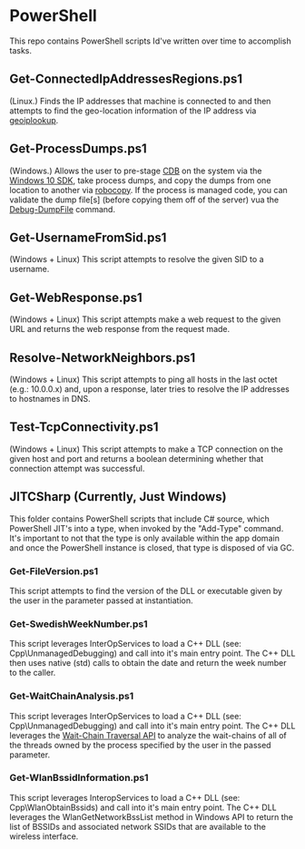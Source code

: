 # PowerShell
This repo contains PowerShell scripts Id've written over time to accomplish tasks.

## Get-ConnectedIpAddressesRegions.ps1
(Linux.) Finds the IP addresses that machine is connected to and then attempts to find the geo-location information of the IP address via [geoiplookup](https://linux.die.net/man/1/geoiplookup).

## Get-ProcessDumps.ps1
(Windows.) Allows the user to pre-stage [CDB](https://docs.microsoft.com/en-us/windows-hardware/drivers/debugger/debuggers-in-the-debugging-tools-for-windows-package) on the system via the [Windows 10 SDK](https://developer.microsoft.com/en-US/windows/downloads/windows-10-sdk), take process dumps, and copy the dumps from one location to another via [robocopy](https://docs.microsoft.com/en-us/windows-server/administration/windows-commands/robocopy). If the process is managed code, you can validate the dump file[s] (before copying them off of the server) vua the [Debug-DumpFile](https://github.com/felsokning/CSharp/blob/master/Public.CSharp.Research/Public.Debugging.Research/DebugDumpFile.cs) command.

## Get-UsernameFromSid.ps1
(Windows + Linux) This script attempts to resolve the given SID to a username.

## Get-WebResponse.ps1
(Windows + Linux) This script attempts make a web request to the given URL and returns the web response from the request made.

## Resolve-NetworkNeighbors.ps1
(Windows + Linux) This script attempts to ping all hosts in the last octet (e.g.: 10.0.0.x) and, upon a response, later tries to resolve the IP addresses to hostnames in DNS.

## Test-TcpConnectivity.ps1
(Windows + Linux) This script attempts to make a TCP connection on the given host and port and returns a boolean determining whether that connection attempt was successful.

## JITCSharp (Currently, Just Windows)
This folder contains PowerShell scripts that include C# source, which PowerShell JIT's into a type, when invoked by the "Add-Type" command. It's important to not that the type is only available within the app domain and once the PowerShell instance is closed, that type is disposed of via GC.

### Get-FileVersion.ps1
This script attempts to find the version of the DLL or executable given by the user in the parameter passed at instantiation.

### Get-SwedishWeekNumber.ps1
This script leverages InterOpServices to load a C++ DLL (see: Cpp\UnmanagedDebugging\) and call into it's main entry point. The C++ DLL then uses native (std) calls to obtain the date and return the week number to the caller.

### Get-WaitChainAnalysis.ps1
This script leverages InterOpServices to load a C++ DLL (see: Cpp\UnmanagedDebugging\) and call into it's main entry point. The C++ DLL leverages the [Wait-Chain Traversal API](https://docs.microsoft.com/en-us/windows/desktop/Debug/wait-chain-traversal) to analyze the wait-chains of all of the threads owned by the process specified by the user in the passed parameter.

### Get-WlanBssidInformation.ps1
This script leverages InteropServices to load a C++ DLL (see: Cpp\WlanObtainBssids) and call into it's main entry point. The C++ DLL leverages the WlanGetNetworkBssList method in Windows API to return the list of BSSIDs and associated network SSIDs that are available to the wireless interface.

